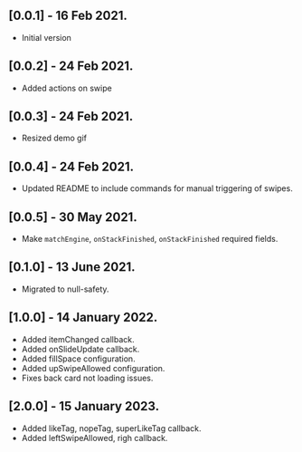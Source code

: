 ## [0.0.1] - 16 Feb 2021.
* Initial version

## [0.0.2] - 24 Feb 2021.
* Added actions on swipe

## [0.0.3] - 24 Feb 2021.
* Resized demo gif

## [0.0.4] - 24 Feb 2021.

* Updated README to include commands for manual triggering of swipes.

## [0.0.5] - 30 May 2021.

* Make `matchEngine`, `onStackFinished`, `onStackFinished` required fields.

## [0.1.0] - 13 June 2021.

* Migrated to null-safety.

## [1.0.0] - 14 January 2022.

* Added itemChanged callback.
* Added onSlideUpdate callback.
* Added fillSpace configuration.
* Added upSwipeAllowed configuration.
* Fixes back card not loading issues.

## [2.0.0] - 15 January 2023.

* Added likeTag, nopeTag, superLikeTag callback.
* Added leftSwipeAllowed, righ callback.
